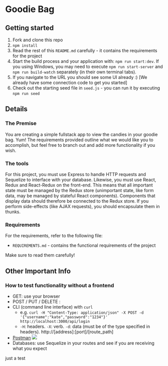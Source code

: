 # Goodie Bag

## Getting started

1. Fork and clone this repo
2. `npm install`
3. Read the rest of this `README.md` carefully - it contains the requirements for the project
4. Start the build process and your application with: `npm run start:dev`. If you using Windows, you may need to execute `npm run start-server` and `npm run build-watch` separately (in their own terminal tabs).
5. If you navigate to the URL you should see some UI already :) [We already have some connection code to get you started]
6. Check out the starting seed file in `seed.js` - you can run it by executing `npm run seed`

## Details

### The Premise

You are creating a simple fullstack app to view the candies in your goodie bag. Yum! The requirements provided outline what we would like you to accomplish, but feel free to branch out and add more functionality if you wish.

### The tools

For this project, you must use Express to handle HTTP requests and Sequelize to interface with your database. Likewise, you must use React, Redux and React-Redux on the front-end. This means that all important state must be managed by the Redux store (unimportant state, like form data, may be managed by stateful React components). Components that display data should therefore be connected to the Redux store. If you perform side-effects (like AJAX requests), you should encapsulate them in thunks.

### Requirements

For the requirements, refer to the following file:

* `REQUIREMENTS.md` - contains the functional requirements of the project

Make sure to read them carefully!

## Other Important Info

### How to test functionality without a frontend
- GET: use your browser
- POST / PUT / DELETE :
 - CLI (command line interface) with `curl`
   - e.g. `curl -H "Content-Type: application/json" -X POST -d '{"username":"kate","password":"1234"}' http://localhost:3000/api/login`
   - `-H`: headers. `-X`: verb. `-d`: data (must be of the type specified in headers). http://[address]:[port]/[route_path]
 - [Postman](https://www.getpostman.com/)
   ![](https://www.dropbox.com/s/4fk3b90cd0i1a5y/postman_post.png?raw=true)
- Databases: use Sequelize in your routes and see if you are receiving what you expect


just a test
